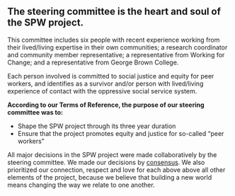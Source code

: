 ## The steering committee is the heart and soul of the SPW project. 

This committee includes six people with recent experience working from their lived/living expertise in their own communities; a research coordinator and community member representative; a representative from Working for Change; and a representative from George Brown College. 

Each person involved is committed to social justice and equity for peer workers, and identifies as a survivor and/or person with lived/living experience of contact with the oppressive social service system. 

**According to our Terms of Reference, the purpose of our steering committee was to:**

- Shape the SPW project through its three year duration
- Ensure that the project promotes equity and justice for so-called “peer workers”  

All major decisions in the SPW project were made collaboratively by the steering committee. We made our decisions by [consensus](/glossary#consensus). We also prioritized our connection, respect and love for each above above all other elements of the project, because we believe that building a new world means changing the way we relate to one another. 